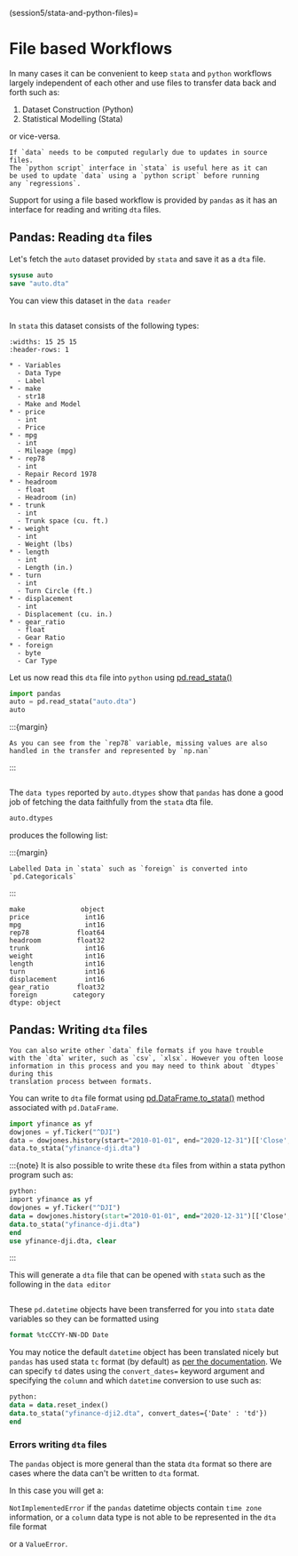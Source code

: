 (session5/stata-and-python-files)=
# File based Workflows

In many cases it can be convenient to keep `stata` and `python`
workflows largely independent of each other and use files to
transfer data back and forth such as:

1. Dataset Construction (Python)
2. Statistical Modelling (Stata)

or vice-versa.

```{note}
If `data` needs to be computed regularly due to updates in source files.
The `python script` interface in `stata` is useful here as it can
be used to update `data` using a `python script` before running
any `regressions`.
```

Support for using a file based workflow is provided by `pandas`
as it has an interface for reading and writing `dta` files.

## Pandas: Reading `dta` files

Let's fetch the `auto` dataset provided by `stata` and save it as
a `dta` file.

```stata
sysuse auto
save "auto.dta"
```

You can view this dataset in the `data reader`

```{figure} img/stata-dataeditor-auto.png
```

In `stata` this dataset consists of the following types:

```{list-table}
:widths: 15 25 15
:header-rows: 1

* - Variables
  - Data Type
  - Label
* - make
  - str18
  - Make and Model
* - price
  - int
  - Price
* - mpg
  - int
  - Mileage (mpg)
* - rep78
  - int
  - Repair Record 1978
* - headroom
  - float
  - Headroom (in)
* - trunk
  - int
  - Trunk space (cu. ft.)
* - weight
  - int
  - Weight (lbs)
* - length
  - int
  - Length (in.)
* - turn
  - int
  - Turn Circle (ft.)
* - displacement
  - int
  - Displacement (cu. in.)
* - gear_ratio
  - float
  - Gear Ratio
* - foreign
  - byte
  - Car Type
```

Let us now read this `dta` file into `python` using [pd.read_stata()](https://pandas.pydata.org/docs/reference/api/pandas.read_stata.html)

```python
import pandas
auto = pd.read_stata("auto.dta")
auto
```

:::{margin}
```{note}
As you can see from the `rep78` variable, missing values are also handled in the transfer and represented by `np.nan`
```
:::

```{figure} img/python-pandas-read-auto.png
```

The `data types` reported by `auto.dtypes` show that `pandas` has done a good job of fetching
the data faithfully from the `stata` dta file.

```python
auto.dtypes
```

produces the following list:

:::{margin}
```{note}
Labelled Data in `stata` such as `foreign` is converted into `pd.Categoricals`
```
:::

```
make              object
price              int16
mpg                int16
rep78            float64
headroom         float32
trunk              int16
weight             int16
length             int16
turn               int16
displacement       int16
gear_ratio       float32
foreign         category
dtype: object
```

## Pandas: Writing `dta` files

```{note}
You can also write other `data` file formats if you have trouble
with the `dta` writer, such as `csv`, `xlsx`. However you often loose
information in this process and you may need to think about `dtypes` during this
translation process between formats.
```

You can write to `dta` file format using [pd.DataFrame.to_stata()](https://pandas.pydata.org/docs/reference/api/pandas.DataFrame.to_stata.html) method associated with `pd.DataFrame`.

```python
import yfinance as yf
dowjones = yf.Ticker("^DJI")
data = dowjones.history(start="2010-01-01", end="2020-12-31")[['Close', 'Volume']]
data.to_stata("yfinance-dji.dta")
```

:::{note}
It is also possible to write these `dta` files from within a stata python program
such as:

```stata
python:
import yfinance as yf
dowjones = yf.Ticker("^DJI")
data = dowjones.history(start="2010-01-01", end="2020-12-31")[['Close', 'Volume']]
data.to_stata("yfinance-dji.dta")
end
use yfinance-dji.dta, clear
```
:::

This will generate a `dta` file that can be opened with `stata` such as the following
in the `data editor`

```{figure} img/python-pandas-yfinance-data-tostata-dataeditor1.png
```

These `pd.datetime` objects have been transferred for you into `stata` date variables
so they can be formatted using

```stata
format %tcCCYY-NN-DD Date
```

You may notice the default `datetime` object has been translated nicely but `pandas`
has used stata `tc` format (by default) as [per the documentation](https://pandas.pydata.org/docs/reference/api/pandas.DataFrame.to_stata.html).
We can specify `td` dates using the `convert_dates=` keyword argument and specifying the `column`
and which `datetime` conversion to use such as:

```stata
python:
data = data.reset_index()
data.to_stata("yfinance-dji2.dta", convert_dates={'Date' : 'td'})
end
```

### Errors writing `dta` files

The `pandas` object is more general than the stata `dta` format so there are cases where
the data can't be written to `dta` format.

In this case you will get a:

`NotImplementedError` if the `pandas` datetime objects contain `time zone` information,
or a `column` data type is not able to be represented in the `dta` file format

or a `ValueError`.
